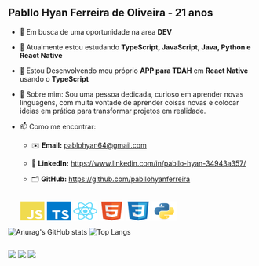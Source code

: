 ## Pabllo Hyan Ferreira de Oliveira - 21 anos

- 🔭 Em busca de uma oportunidade na area **DEV**
  
- 🌱 Atualmente estou estudando **TypeScript, JavaScript, Java, Python e React Native**
  
- 🤔 Estou Desenvolvendo meu próprio **APP para TDAH** em **React Native** usando o **TypeScript**
  
- 💬 Sobre mim: Sou uma pessoa dedicada, curioso em aprender novas linguagens, com muita vontade de aprender coisas novas e colocar ideias em prática para transformar projetos em realidade.
  
- 📫 Como me encontrar:
  - ✉️ **Email:** pablohyan64@gmail.com
  - 💼 **LinkedIn:** https://www.linkedin.com/in/pabllo-hyan-34943a357/
  - 🗂️ **GitHub:** https://github.com/pabllohyanferreira
 
    <div style="display: inline_block"><br>
  <img align="center" alt="Rafa-Js" height="40" width="50" src="https://raw.githubusercontent.com/devicons/devicon/master/icons/javascript/javascript-plain.svg">
  <img align="center" alt="Rafa-Ts" height="40" width="50" src="https://raw.githubusercontent.com/devicons/devicon/master/icons/typescript/typescript-plain.svg">
  <img align="center" alt="Rafa-React" height="40" width="50" src="https://raw.githubusercontent.com/devicons/devicon/master/icons/react/react-original.svg">
  <img align="center" alt="Rafa-HTML" height="40" width="50" src="https://raw.githubusercontent.com/devicons/devicon/master/icons/html5/html5-original.svg">
  <img align="center" alt="Rafa-CSS" height="40" width="50" src="https://raw.githubusercontent.com/devicons/devicon/master/icons/css3/css3-original.svg">
  <img align="center" alt="Rafa-Python" height="40" width="50" src="https://raw.githubusercontent.com/devicons/devicon/master/icons/python/python-original.svg">
</div>

![Anurag's GitHub stats](https://github-readme-stats.vercel.app/api?username=pabllohyanferreira&show_icons=true&theme=dark)   ![Top Langs](https://github-readme-stats.vercel.app/api/top-langs/?username=pabllohyanferreira&hide_progress=false&theme=dark)

##

<div>
  
  <a href="https://instagram.com/pabllo.ferreira21/" target="_blank"><img src="https://img.shields.io/badge/-Instagram-%23E4405F?style=for-the-badge&logo=instagram&logoColor=white" target="_blank"></a>
 	<a href="https://www.twitch.tv/layerzao" target="_blank"><img src="https://img.shields.io/badge/Twitch-9146FF?style=for-the-badge&logo=twitch&logoColor=white" target="_blank"></a>
  <a href="https://www.linkedin.com/in/pabllo-hyan-34943a357/" target="_blank"><img src="https://img.shields.io/badge/-LinkedIn-%230077B5?style=for-the-badge&logo=linkedin&logoColor=white" target="_blank"></a> 
  
</div>

